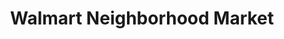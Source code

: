 ---
title: "Walmart Neighborhood Market"
url: /plano/walmart-neighborhood-market-independence-parkway/
shop: Supermarkt
---
